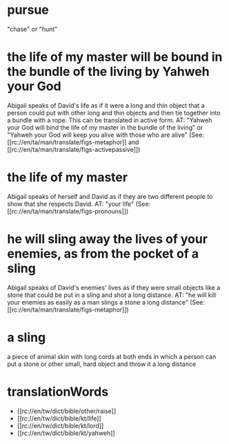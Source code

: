 # pursue

"chase" or "hunt"

# the life of my master will be bound in the bundle of the living by Yahweh your God

Abigail speaks of David's life as if it were a long and thin object that a person could put with other long and thin objects and then tie together into a bundle with a rope. This can be translated in active form. AT: "Yahweh your God will bind the life of my master in the bundle of the living" or "Yahweh your God will keep you alive with those who are alive" (See: [[rc://en/ta/man/translate/figs-metaphor]] and [[rc://en/ta/man/translate/figs-activepassive]])

# the life of my master

Abigail speaks of herself and David as if they are two different people to show that she respects David. AT: "your life" (See: [[rc://en/ta/man/translate/figs-pronouns]])

# he will sling away the lives of your enemies, as from the pocket of a sling

Abigail speaks of David's enemies' lives as if they were small objects like a stone that could be put in a sling and shot a long distance. AT: "he will kill your enemies as easily as a man slings a stone a long distance" (See: [[rc://en/ta/man/translate/figs-metaphor]])

# a sling

a piece of animal skin with long cords at both ends in which a person can put a stone or other small, hard object and throw it a long distance

# translationWords

* [[rc://en/tw/dict/bible/other/raise]]
* [[rc://en/tw/dict/bible/kt/life]]
* [[rc://en/tw/dict/bible/kt/lord]]
* [[rc://en/tw/dict/bible/kt/yahweh]]